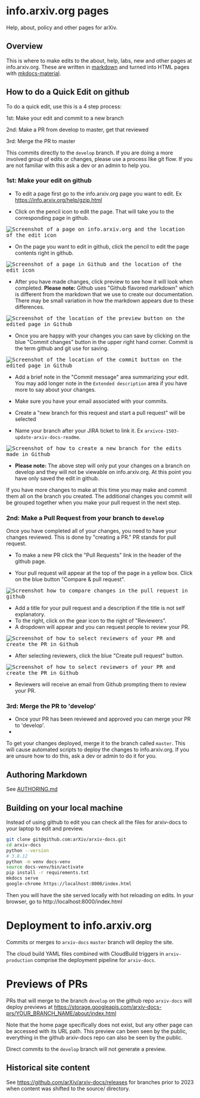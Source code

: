 # info.arxiv.org pages

Help, about, policy and other pages for arXiv.

## Overview

This is where to make edits to the about, help, labs, new and other pages at
info.arxiv.org. These are written in
[markdown](https://daringfireball.net/projects/markdown/) and turned into HTML
pages with [mkdocs-material](https://squidfunk.github.io/mkdocs-material/).

## How to do a Quick Edit on github

To do a quick edit, use this is a 4 step process:

1st: Make your edit and commit to a new branch

2nd: Make a PR from develop to master, get that reviewed

3rd: Merge the PR to master

This commits directly to the `develop` branch. If you are doing a more involved
group of edits or changes, please use a process like git flow. If you are not
familiar with this ask a dev or an admin to help you.

### 1st: Make your edit on github
- To edit a page first go to the info.arxiv.org page you want to edit. Ex https://info.arxiv.org/help/gzip.html

- Click on the pencil icon to edit the page. That will take you to the corresponding page in github.

<kbd>![Screenshot of a page on info.arxiv.org and the location of the edit icon](/non-info/02-help-info-page.png)</kbd>

- On the page you want to edit in github, click the pencil to edit the page contents right in github.

<kbd>![Screenshot of a page in Github and the location of the edit icon](/non-info/01-help-github1a.png)</kbd>

- After you have made changes, click preview to see how it will look when completed. 
**Please note:** Github uses "Github flavored markdown" which is different from the markdown that we use to create our documentation. There may be small variation in how the markdown appears due to these differences.

<kbd>![Screenshot of the location of the preview button on the edited page in Github](/non-info/03-help-preview-github.png)</kbd>

- Once you are happy with your changes you can save by clicking on the blue "Commit changes" button in the upper right hand corner.
Commit is the term github and git use for saving.

<kbd>![Screenshot of the location of the commit button on the edited page in Github](/non-info/04-help-commit-github.png)</kbd>

- Add a brief note in the "Commit message" area summarizing your edit. You may add longer
note in the `Extended description` area if you have more to say about your changes.

- Make sure you have your email associated with your commits.

- Create a "new branch for this request and start a pull request" will be selected
- Name your branch after your JIRA ticket to link it. Ex `arxivce-1503-update-arxiv-docs-readme`.

<kbd>![Screenshot of how to create a new branch for the edits made in Github](/non-info/05-help-newBranch.png)</kbd>

- **Please note:** The above step will only put your changes on a branch on develop and they will not be viewable on info.arxiv.org. At this point you have only saved the edit in github.

If you have more changes to make at this time you may make and commit them all on the branch you created. The additional changes you commit will be grouped together when you make your pull request in the next step.

### 2nd: Make a Pull Request from your branch to `develop`
Once you have completed all of your changes, you need to have your changes reviewed. This is done by "creating a PR." PR stands for pull request.

- To make a new PR click the "Pull Requests" link in the header of the github page.

- Your pull request will appear at the top of the page in a yellow box. Click on the blue button "Compare & pull request".

<kbd>![Screenshot how to compare changes in the pull request in github](/non-info/06-help-comparePR.png)</kbd>

- Add a title for your pull request and a description if the title is not self explanatory.
- To the right, click on the gear icon to the right of "Reviewers".
- A dropdown will appear and you can request people to review your PR.

<kbd>![Screenshot of how to select reviewers of your PR and create the PR in Github](/non-info/07-help-openPR.png)</kbd>

- After selecting reviewers, click the blue "Create pull request" button.

<kbd>![Screenshot of how to select reviewers of your PR and create the PR in Github](/non-info/08-help-createPR.png)</kbd>

- Reviewers will receive an email from Github prompting them to review your PR.

### 3rd: Merge the PR to 'develop'
- Once your PR has been reviewed and approved you can merge your PR to 'develop'.
- 



To get your changes deployed, merge it to the branch called `master`. This will
cause automated scripts to deploy the changes to info.arxiv.org.  If you are
unsure how to do this, ask a dev or admin to do it for you.

## Authoring Markdown
See [AUTHORING.md](AUTHORING.MD)

## Building on your local machine

Instead of using github to edit you can check all the files for arxiv-docs to
your laptop to edit and preview.

```bash
git clone git@github.com:arXiv/arxiv-docs.git
cd arxiv-docs
python --version
# 3.8.12
python -m venv docs-venv
source docs-venv/bin/activate
pip install -r requirements.txt
mkdocs serve
google-chrome https://localhost:8000/index.html
```

Then you will have the site served locally with hot reloading on edits. In your
browser, go to http://localhost:8000/index.html

# Deployment to info.arxiv.org

Commits or merges to `arxiv-docs` `master` branch will deploy the site.

The cloud build YAML files combined with CloudBuild triggers in
`arxiv-production` comprise the deployment pipeline for `arxiv-docs`.

# Previews of PRs

PRs that will merge to the branch `develop` on the github repo
`arxiv-docs` will deploy previews at
https://storage.googleapis.com/arxiv-docs-prs/YOUR_BRANCH_NAME/about/index.html

Note that the home page specifically does not exist, but any other page can be accessed with its URL path.
This preview can been seen by the public, everything in the github
arxiv-docs repo can also be seen by the public.

Direct commits to the `develop` branch will not generate a preview.

## Historical site content
See https://github.com/arXiv/arxiv-docs/releases for branches prior to 2023 when content was shifted to the source/ directory.
